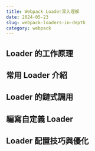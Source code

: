 ```yaml
---
title: Webpack Loader深入理解
date: 2024-05-23
slug: webpack-loaders-in-depth
category: webpack
---
```


## Loader 的工作原理

<!-- 解釋Loader如何在Webpack構建過程中轉換模組 -->

## 常用 Loader 介紹

<!-- 詳解babel-loader, css-loader, style-loader等常用loader -->

## Loader 的鏈式調用

<!-- 解釋多個loader如何一起工作，執行順序等 -->

## 編寫自定義 Loader

<!-- 指導如何開發一個簡單的自定義loader -->

## Loader 配置技巧與優化

<!-- 分享loader配置的最佳實踐和優化方法 -->
